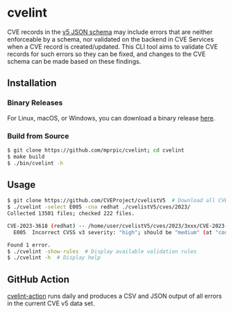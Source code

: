 # cvelint

CVE records in the [v5 JSON schema](https://github.com/CVEProject/cve-schema/tree/master/schema/v5.0) may include errors that are neither enforceable by a schema, nor validated on the backend in CVE Services when a CVE record is created/updated.
This CLI tool aims to validate CVE records for such errors so they can be fixed, and changes to the CVE schema can be made based on these findings.

## Installation

### Binary Releases

For Linux, macOS, or Windows, you can download a binary release [here](https://github.com/mprpic/cvelint/releases).

### Build from Source

```bash
$ git clone https://github.com/mprpic/cvelint; cd cvelint
$ make build
$ ./bin/cvelint -h
```

## Usage

```bash
$ git clone https://github.com/CVEProject/cvelistV5  # Download all CVE v5 records
$ ./cvelint -select E005 -cna redhat ./cvelistV5/cves/2023/
Collected 13501 files; checked 222 files.

CVE-2023-3618 (redhat) -- /home/user/cvelistV5/cves/2023/3xxx/CVE-2023-3618.json
  E005  Incorrect CVSS v3 severity: "high"; should be "medium" (at "containers.cna.metrics.1.cvssV3_1")

Found 1 error.
$ ./cvelint -show-rules  # Display available validation rules
$ ./cvelint -h  # Display help
```

## GitHub Action

[cvelint-action](https://github.com/khulnasoft-lab/cvelint-action) runs daily and produces a CSV and JSON output of all errors in the current CVE v5 data set.
